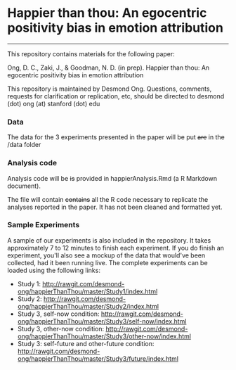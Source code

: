 # Happier than thou: An egocentric positivity bias in emotion attribution
-----

This repository contains materials for the following paper:

Ong, D. C., Zaki, J., & Goodman, N. D. (in prep). Happier than thou: An egocentric positivity bias in emotion attribution

This repository is maintained by Desmond Ong. Questions, comments, requests for clarification or replication, etc, should be directed to desmond (dot) ong (at) stanford (dot) edu



### Data

The data for the 3 experiments presented in the paper will be put ~~are~~ in the /data folder



### Analysis code

Analysis code will be ~~is~~ provided in happierAnalysis.Rmd (a R Markdown document). 

The file will contain ~~contains~~ all the R code necessary to replicate the analyses reported in the paper. It has not been cleaned and formatted yet.




### Sample Experiments

A sample of our experiments is also included in the repository. It takes approximately 7 to 12 minutes to finish each experiment. If you do finish an experiment, you'll also see a mockup of the data that would've been collected, had it been running live. The complete experiments can be loaded using the following links:

- Study 1: http://rawgit.com/desmond-ong/happierThanThou/master/Study1/index.html
- Study 2: http://rawgit.com/desmond-ong/happierThanThou/master/Study2/index.html
- Study 3, self-now condition: http://rawgit.com/desmond-ong/happierThanThou/master/Study3/self-now/index.html
- Study 3, other-now condition: http://rawgit.com/desmond-ong/happierThanThou/master/Study3/other-now/index.html
- Study 3: self-future and other-future condition: http://rawgit.com/desmond-ong/happierThanThou/master/Study3/future/index.html
